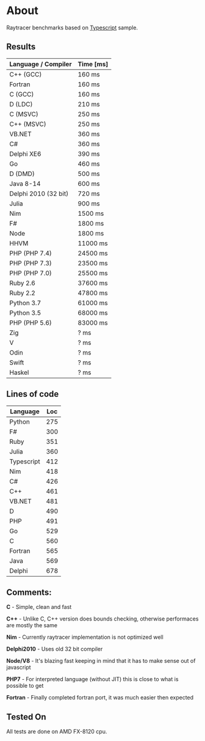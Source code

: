 # About

Raytracer benchmarks based on [Typescript](http://www.typescriptlang.org) sample.

## Results

| Language / Compiler  | Time [ms] |
| -------------------- | --------- |
| C++ (GCC)            | 160 ms    |
| Fortran              | 160 ms    |
| C (GCC)              | 160 ms    |
| D (LDC)              | 210 ms    |
| C (MSVC)             | 250 ms    |
| C++ (MSVC)           | 250 ms    |
| VB.NET               | 360 ms    |
| C#                   | 360 ms    |
| Delphi XE6           | 390 ms    |
| Go                   | 460 ms    |
| D (DMD)              | 500 ms    |
| Java 8-14            | 600 ms    |
| Delphi 2010 (32 bit) | 720 ms    |
| Julia                | 900 ms    |
| Nim                  | 1500 ms   |
| F#                   | 1800 ms   |
| Node                 | 1800 ms   |
| HHVM                 | 11000 ms  |
| PHP (PHP 7.4)        | 24500 ms  |
| PHP (PHP 7.3)        | 23500 ms  |
| PHP (PHP 7.0)        | 25500 ms  |
| Ruby 2.6             | 37600 ms  |
| Ruby 2.2             | 47800 ms  |
| Python 3.7           | 61000 ms  |
| Python 3.5           | 68000 ms  |
| PHP (PHP 5.6)        | 83000 ms  |
| Zig                  | ? ms      |
| V                    | ? ms      |
| Odin                 | ? ms      |
| Swift                | ? ms      |
| Haskel               | ? ms      |

## Lines of code

| Language   | Loc |
| ---------- | --- |
| Python     | 275 |
| F#         | 300 |
| Ruby       | 351 |
| Julia      | 360 |
| Typescript | 412 |
| Nim        | 418 |
| C#         | 426 |
| C++        | 461 |
| VB.NET     | 481 |
| D          | 490 |
| PHP        | 491 |
| Go         | 529 |
| C          | 560 |
| Fortran    | 565 |
| Java       | 569 |
| Delphi     | 678 |

## Comments:

**C** - Simple, clean and fast

**C++** - Unlike C, C++ version does bounds checking, otherwise performaces are mostly the same

**Nim** - Currently raytracer implementation is not optimized well

**Delphi2010** - Uses old 32 bit compiler

**Node/V8** - It's blazing fast keeping in mind that it has to make sense out of javascript

**PHP7** - For interpreted language (without JIT) this is close to what is possible to get

**Fortran** - Finally completed fortran port, it was much easier then expected

## Tested On

All tests are done on AMD FX-8120 cpu.
